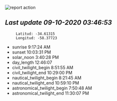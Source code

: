 ![report action](https://github.com/matiasz8/actions-for-reports/workflows/report%20action/badge.svg?branch=develop) 


## *****Last update 09-10-2020 03:46:53*****



		 Latitud: -34.61315
		 Longitud: -58.37723

 - sunrise 	 9:17:24 AM
 - sunset 	 10:03:31 PM
 - solar_noon 	 3:40:28 PM
 - day_length 	 12:46:07
 - civil_twilight_begin 	 8:51:55 AM
 - civil_twilight_end 	 10:29:00 PM
 - nautical_twilight_begin 	 8:21:45 AM
 - nautical_twilight_end 	 10:59:10 PM
 - astronomical_twilight_begin 	 7:50:48 AM
 - astronomical_twilight_end 	 11:30:07 PM
